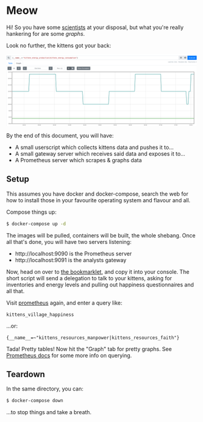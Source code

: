 # Meow

Hi! So you have some [scientists](https://github.com/kitten-science/kitten-scientists) at your disposal, but what you're really hankering for are some *graphs*.

Look no further, the kittens got your back:

![](./screenshots/energy.png)

By the end of this document, you will have:
- A small userscript which collects kittens data and pushes it to...
- A small gateway server which receives said data and exposes it to...
- A Prometheus server which scrapes & graphs data

## Setup

This assumes you have docker and docker-compose, search the web for how to install those in your favourite operating system and flavour and all.

Compose things up:

```sh
$ docker-compose up -d
```

The images will be pulled, containers will be built, the whole shebang. Once all that's done, you will have two servers listening:

- http://localhost:9090 is the Prometheus server
- http://localhost:9091 is the analysts gateway

Now, head on over to [the bookmarklet](kittens-bookmarklet.js), and copy it into your console. The short script will send a delegation to talk to your kittens, asking for inventories and energy levels and pulling out happiness questionnaires and all that.

Visit [prometheus](http://localhost:9090) again, and enter a query like:

```
kittens_village_happiness
```

...or:

```
{__name__=~"kittens_resources_manpower|kittens_resources_faith"}
```

Tada! Pretty tables! Now hit the "Graph" tab for pretty graphs. See [Prometheus docs](https://prometheus.io/docs/prometheus/latest/querying/basics/) for some more info on querying.

## Teardown

In the same directory, you can:

```sh
$ docker-compose down
```

...to stop things and take a breath.

